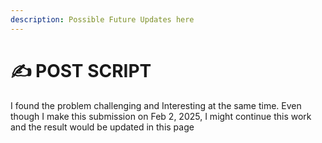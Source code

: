 ```yaml
---
description: Possible Future Updates here
---
```


# ✍️ POST SCRIPT

I found the problem challenging and Interesting at the same time. Even though I make this submission on Feb 2, 2025, I might continue this work and the result would be updated in this page
